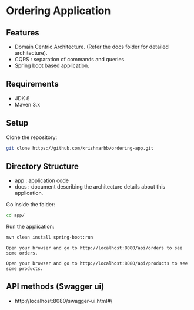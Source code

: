 # Ordering Application 

## Features

  - Domain Centric Architecture. (Refer the docs folder for detailed architecture).
  - CQRS : separation of commands and queries.
  - Spring boot based application.

## Requirements

  - JDK 8
  - Maven 3.x

## Setup

Clone the repository:
```bash
git clone https://github.com/krishnarbb/ordering-app.git
```

## Directory Structure

  - app : application code
  - docs : document describing the architecture details about this application.


Go inside the folder:
```bash
cd app/
```

Run the application:
```bash
mvn clean install spring-boot:run
```

	Open your browser and go to http://localhost:8080/api/orders to see some orders.

	Open your browser and go to http://localhost:8080/api/products to see some products.


## API methods (Swagger ui)
  
  - http://localhost:8080/swagger-ui.html#/
 
